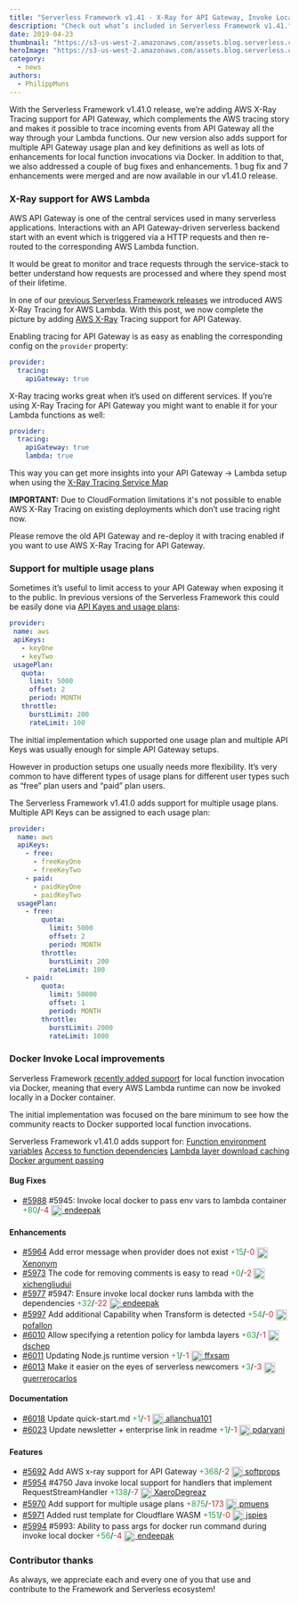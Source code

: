 ```yaml
---
title: "Serverless Framework v1.41 - X-Ray for API Gateway, Invoke Local with Docker Improvements & More"
description: "Check out what’s included in Serverless Framework v1.41."
date: 2019-04-23
thumbnail: "https://s3-us-west-2.amazonaws.com/assets.blog.serverless.com/framework-updates/framework-v141-thumb.png"
heroImage: "https://s3-us-west-2.amazonaws.com/assets.blog.serverless.com/framework-updates/framework-v141-header.png"
category:
  - news
authors:
  - PhilippMuns
---
```


With the Serverless Framework v1.41.0 release, we’re adding AWS X-Ray Tracing support for API Gateway, which complements the AWS tracing story and makes it possible to trace incoming events from API Gateway all the way through your Lambda functions. Our new version also adds support for multiple API Gateway usage plan and key definitions as well as lots of enhancements for local function invocations via Docker. In addition to that, we also addressed a couple of bug fixes and enhancements. 1 bug fix and 7 enhancements were merged and are now available in our v1.41.0 release.

### X-Ray support for AWS Lambda

AWS API Gateway is one of the central services used in many serverless applications. Interactions with an API Gateway-driven serverless backend start with an event which is triggered via a HTTP requests and then re-routed to the corresponding AWS Lambda function.

It would be great to monitor and trace requests through the service-stack to better understand how requests are processed and where they spend most of their lifetime.

In one of our [previous Serverless Framework releases](https://serverless.com/blog/framework-release-v140/) we introduced AWS X-Ray Tracing for AWS Lambda. With this post, we now complete the picture by adding [AWS X-Ray](https://docs.aws.amazon.com/xray/index.html) Tracing support for API Gateway.

Enabling tracing for API Gateway is as easy as enabling the corresponding config on the `provider` property:

```yaml
provider:
  tracing:
    apiGateway: true
```

X-Ray tracing works great when it’s used on different services. If you’re using X-Ray Tracing for API Gateway you might want to enable it for your Lambda functions as well:

```yaml
provider:
  tracing:
    apiGateway: true
    lambda: true
```

This way you can get more insights into your API Gateway → Lambda setup when using the [X-Ray Tracing Service Map](https://docs.aws.amazon.com/apigateway/latest/developerguide/apigateway-using-xray-maps.html?shortFooter=true#apigateway-using-xray-maps-active)

**IMPORTANT:**
Due to CloudFormation limitations it's not possible to enable AWS X-Ray Tracing on existing deployments which don’t use tracing right now.

Please remove the old API Gateway and re-deploy it with tracing enabled if you want to use AWS X-Ray Tracing for API Gateway.

### Support for multiple usage plans

Sometimes it’s useful to limit access to your API Gateway when exposing it to the public. In previous versions of the Serverless Framework this could be easily done via [API Kayes and usage plans](https://serverless.com/framework/docs/providers/aws/events/apigateway/#setting-api-keys-for-your-rest-api):

```yaml
provider:
 name: aws
 apiKeys:
   - keyOne
   - keyTwo
 usagePlan:
   quota:
     limit: 5000
     offset: 2
     period: MONTH
   throttle:
     burstLimit: 200
     rateLimit: 100
```

The initial implementation which supported one usage plan and multiple API Keys was usually enough for simple API Gateway setups.

However in production setups one usually needs more flexibility. It’s very common to have different types of usage plans for different user types such as “free” plan users and “paid” plan users.

The Serverless Framework v1.41.0 adds support for multiple usage plans. Multiple API Keys can be assigned to each usage plan:

```yaml
provider:
  name: aws
  apiKeys:
    - free:
      - freeKeyOne
      - freeKeyTwo
    - paid:
      - paidKeyOne
      - paidKeyTwo
  usagePlan:
    - free:
        quota:
          limit: 5000
          offset: 2
          period: MONTH
        throttle:
          burstLimit: 200
          rateLimit: 100
    - paid:
        quota:
          limit: 50000
          offset: 1
          period: MONTH
        throttle:
          burstLimit: 2000
          rateLimit: 1000
```

### Docker Invoke Local improvements

Serverless Framework [recently added support](https://serverless.com/blog/framework-release-v140/) for local function invocation via Docker, meaning that every AWS Lambda runtime can now be invoked locally in a Docker container.

The initial implementation was focused on the bare minimum to see how the community reacts to Docker supported local function invocations.

Serverless Framework v1.41.0 adds support for:
[Function environment variables](https://github.com/serverless/serverless/pull/5988)
[Access to function dependencies](https://github.com/serverless/serverless/pull/5977)
[Lambda layer download caching](https://github.com/serverless/serverless/pull/5992)
[Docker argument passing](https://github.com/serverless/serverless/pull/5994)

#### Bug Fixes

- [#5988](https://github.com/serverless/serverless/pull/5988) #5945: Invoke local docker to pass env vars to lambda container<a href="https://github.com/serverless/serverless/pull/5988/files?utf8=✓&diff=split" style="text-decoration:none;"> <span style="color:#28a647">+80</span>/<span style="color:#cb2431">-4</span></a> <a href="https://github.com/endeepak"> <img src='https://avatars0.githubusercontent.com/u/310608?v=4' style="vertical-align: middle" alt='' height="20px"> endeepak</a>

#### Enhancements

- [#5964](https://github.com/serverless/serverless/pull/5964) Add error message when provider does not exist<a href="https://github.com/serverless/serverless/pull/5964/files?utf8=✓&diff=split" style="text-decoration:none;"> <span style="color:#28a647">+15</span>/<span style="color:#cb2431">-0</span></a> <a href="https://github.com/Xenonym"> <img src='https://avatars0.githubusercontent.com/u/1782590?v=4' style="vertical-align: middle" alt='' height="20px"> Xenonym</a>
- [#5973](https://github.com/serverless/serverless/pull/5973) The code for removing comments is easy to read<a href="https://github.com/serverless/serverless/pull/5973/files?utf8=✓&diff=split" style="text-decoration:none;"> <span style="color:#28a647">+0</span>/<span style="color:#cb2431">-2</span></a> <a href="https://github.com/xichengliudui"> <img src='https://avatars3.githubusercontent.com/u/40875627?v=4' style="vertical-align: middle" alt='' height="20px"> xichengliudui</a>
- [#5977](https://github.com/serverless/serverless/pull/5977) #5947: Ensure invoke local docker runs lambda with the dependencies<a href="https://github.com/serverless/serverless/pull/5977/files?utf8=✓&diff=split" style="text-decoration:none;"> <span style="color:#28a647">+32</span>/<span style="color:#cb2431">-22</span></a> <a href="https://github.com/endeepak"> <img src='https://avatars0.githubusercontent.com/u/310608?v=4' style="vertical-align: middle" alt='' height="20px"> endeepak</a>
- [#5997](https://github.com/serverless/serverless/pull/5997) Add additional Capability when Transform is detected<a href="https://github.com/serverless/serverless/pull/5997/files?utf8=✓&diff=split" style="text-decoration:none;"> <span style="color:#28a647">+54</span>/<span style="color:#cb2431">-0</span></a> <a href="https://github.com/pofallon"> <img src='https://avatars0.githubusercontent.com/u/505519?v=4' style="vertical-align: middle" alt='' height="20px"> pofallon</a>
- [#6010](https://github.com/serverless/serverless/pull/6010) Allow specifying a retention policy for lambda layers<a href="https://github.com/serverless/serverless/pull/6010/files?utf8=✓&diff=split" style="text-decoration:none;"> <span style="color:#28a647">+63</span>/<span style="color:#cb2431">-1</span></a> <a href="https://github.com/dschep"> <img src='https://avatars0.githubusercontent.com/u/667763?v=4' style="vertical-align: middle" alt='' height="20px"> dschep</a>
- [#6011](https://github.com/serverless/serverless/pull/6011) Updating Node.js runtime version<a href="https://github.com/serverless/serverless/pull/6011/files?utf8=✓&diff=split" style="text-decoration:none;"> <span style="color:#28a647">+1</span>/<span style="color:#cb2431">-1</span></a> <a href="https://github.com/ffxsam"> <img src='https://avatars2.githubusercontent.com/u/12532733?v=4' style="vertical-align: middle" alt='' height="20px"> ffxsam</a>
- [#6013](https://github.com/serverless/serverless/pull/6013) Make it easier on the eyes of serverless newcomers<a href="https://github.com/serverless/serverless/pull/6013/files?utf8=✓&diff=split" style="text-decoration:none;"> <span style="color:#28a647">+3</span>/<span style="color:#cb2431">-3</span></a> <a href="https://github.com/guerrerocarlos"> <img src='https://avatars2.githubusercontent.com/u/82532?v=4' style="vertical-align: middle" alt='' height="20px"> guerrerocarlos</a>

#### Documentation

- [#6018](https://github.com/serverless/serverless/pull/6018) Update quick-start.md<a href="https://github.com/serverless/serverless/pull/6018/files?utf8=✓&diff=split" style="text-decoration:none;"> <span style="color:#28a647">+1</span>/<span style="color:#cb2431">-1</span></a> <a href="https://github.com/allanchua101"> <img src='https://avatars1.githubusercontent.com/u/26626798?v=4' style="vertical-align: middle" alt='' height="20px"> allanchua101</a>
- [#6023](https://github.com/serverless/serverless/pull/6023) Update newsletter + enterprise link in readme<a href="https://github.com/serverless/serverless/pull/6023/files?utf8=✓&diff=split" style="text-decoration:none;"> <span style="color:#28a647">+1</span>/<span style="color:#cb2431">-1</span></a> <a href="https://github.com/pdaryani"> <img src='https://avatars1.githubusercontent.com/u/43791027?v=4' style="vertical-align: middle" alt='' height="20px"> pdaryani</a>

#### Features

- [#5692](https://github.com/serverless/serverless/pull/5692) Add AWS x-ray support for API Gateway<a href="https://github.com/serverless/serverless/pull/5692/files?utf8=✓&diff=split" style="text-decoration:none;"> <span style="color:#28a647">+368</span>/<span style="color:#cb2431">-2</span></a> <a href="https://github.com/softprops"> <img src='https://avatars3.githubusercontent.com/u/2242?v=4' style="vertical-align: middle" alt='' height="20px"> softprops</a>
- [#5954](https://github.com/serverless/serverless/pull/5954) #4750 Java invoke local support for handlers that implement RequestStreamHandler<a href="https://github.com/serverless/serverless/pull/5954/files?utf8=✓&diff=split" style="text-decoration:none;"> <span style="color:#28a647">+138</span>/<span style="color:#cb2431">-7</span></a> <a href="https://github.com/XaeroDegreaz"> <img src='https://avatars3.githubusercontent.com/u/312459?v=4' style="vertical-align: middle" alt='' height="20px"> XaeroDegreaz</a>
- [#5970](https://github.com/serverless/serverless/pull/5970) Add support for multiple usage plans<a href="https://github.com/serverless/serverless/pull/5970/files?utf8=✓&diff=split" style="text-decoration:none;"> <span style="color:#28a647">+875</span>/<span style="color:#cb2431">-173</span></a> <a href="https://github.com/pmuens"> <img src='https://avatars3.githubusercontent.com/u/1606004?v=4' style="vertical-align: middle" alt='' height="20px"> pmuens</a>
- [#5971](https://github.com/serverless/serverless/pull/5971) Added rust template for Cloudflare WASM<a href="https://github.com/serverless/serverless/pull/5971/files?utf8=✓&diff=split" style="text-decoration:none;"> <span style="color:#28a647">+151</span>/<span style="color:#cb2431">-0</span></a> <a href="https://github.com/jspies"> <img src='https://avatars1.githubusercontent.com/u/13679?v=4' style="vertical-align: middle" alt='' height="20px"> jspies</a>
- [#5994](https://github.com/serverless/serverless/pull/5994) #5993: Ability to pass args for docker run command during invoke local docker<a href="https://github.com/serverless/serverless/pull/5994/files?utf8=✓&diff=split" style="text-decoration:none;"> <span style="color:#28a647">+56</span>/<span style="color:#cb2431">-4</span></a> <a href="https://github.com/endeepak"> <img src='https://avatars0.githubusercontent.com/u/310608?v=4' style="vertical-align: middle" alt='' height="20px"> endeepak</a>

### Contributor thanks

As always, we appreciate each and every one of you that use and contribute to the Framework and Serverless ecosystem!